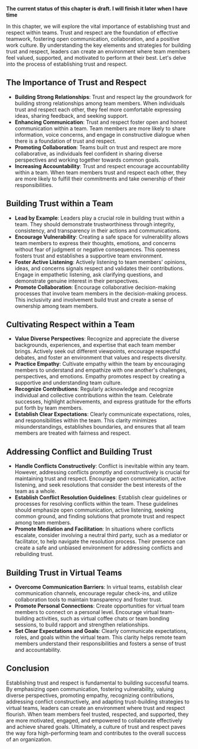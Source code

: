 **The current status of this chapter is draft. I will finish it later when I have time**

In this chapter, we will explore the vital importance of establishing trust and respect within teams. Trust and respect are the foundation of effective teamwork, fostering open communication, collaboration, and a positive work culture. By understanding the key elements and strategies for building trust and respect, leaders can create an environment where team members feel valued, supported, and motivated to perform at their best. Let's delve into the process of establishing trust and respect.

The Importance of Trust and Respect
-----------------------------------

* **Building Strong Relationships**: Trust and respect lay the groundwork for building strong relationships among team members. When individuals trust and respect each other, they feel more comfortable expressing ideas, sharing feedback, and seeking support.
* **Enhancing Communication**: Trust and respect foster open and honest communication within a team. Team members are more likely to share information, voice concerns, and engage in constructive dialogue when there is a foundation of trust and respect.
* **Promoting Collaboration**: Teams built on trust and respect are more collaborative, as individuals feel confident in sharing diverse perspectives and working together towards common goals.
* **Increasing Accountability**: Trust and respect encourage accountability within a team. When team members trust and respect each other, they are more likely to fulfill their commitments and take ownership of their responsibilities.

Building Trust within a Team
----------------------------

* **Lead by Example**: Leaders play a crucial role in building trust within a team. They should demonstrate trustworthiness through integrity, consistency, and transparency in their actions and communications.
* **Encourage Vulnerability**: Creating a safe space for vulnerability allows team members to express their thoughts, emotions, and concerns without fear of judgment or negative consequences. This openness fosters trust and establishes a supportive team environment.
* **Foster Active Listening**: Actively listening to team members' opinions, ideas, and concerns signals respect and validates their contributions. Engage in empathetic listening, ask clarifying questions, and demonstrate genuine interest in their perspectives.
* **Promote Collaboration**: Encourage collaborative decision-making processes that involve team members in the decision-making process. This inclusivity and involvement build trust and create a sense of ownership among team members.

Cultivating Respect within a Team
---------------------------------

* **Value Diverse Perspectives**: Recognize and appreciate the diverse backgrounds, experiences, and expertise that each team member brings. Actively seek out different viewpoints, encourage respectful debates, and foster an environment that values and respects diversity.
* **Practice Empathy**: Cultivate empathy within the team by encouraging members to understand and empathize with one another's challenges, perspectives, and emotions. Empathy promotes respect by creating a supportive and understanding team culture.
* **Recognize Contributions**: Regularly acknowledge and recognize individual and collective contributions within the team. Celebrate successes, highlight achievements, and express gratitude for the efforts put forth by team members.
* **Establish Clear Expectations**: Clearly communicate expectations, roles, and responsibilities within the team. This clarity minimizes misunderstandings, establishes boundaries, and ensures that all team members are treated with fairness and respect.

Addressing Conflict and Building Trust
--------------------------------------

* **Handle Conflicts Constructively**: Conflict is inevitable within any team. However, addressing conflicts promptly and constructively is crucial for maintaining trust and respect. Encourage open communication, active listening, and seek resolutions that consider the best interests of the team as a whole.
* **Establish Conflict Resolution Guidelines**: Establish clear guidelines or processes for resolving conflicts within the team. These guidelines should emphasize open communication, active listening, seeking common ground, and finding solutions that promote trust and respect among team members.
* **Promote Mediation and Facilitation**: In situations where conflicts escalate, consider involving a neutral third party, such as a mediator or facilitator, to help navigate the resolution process. Their presence can create a safe and unbiased environment for addressing conflicts and rebuilding trust.

Building Trust in Virtual Teams
-------------------------------

* **Overcome Communication Barriers**: In virtual teams, establish clear communication channels, encourage regular check-ins, and utilize collaboration tools to maintain transparency and foster trust.
* **Promote Personal Connections**: Create opportunities for virtual team members to connect on a personal level. Encourage virtual team-building activities, such as virtual coffee chats or team bonding sessions, to build rapport and strengthen relationships.
* **Set Clear Expectations and Goals**: Clearly communicate expectations, roles, and goals within the virtual team. This clarity helps remote team members understand their responsibilities and fosters a sense of trust and accountability.

Conclusion
----------

Establishing trust and respect is fundamental to building successful teams. By emphasizing open communication, fostering vulnerability, valuing diverse perspectives, promoting empathy, recognizing contributions, addressing conflict constructively, and adapting trust-building strategies to virtual teams, leaders can create an environment where trust and respect flourish. When team members feel trusted, respected, and supported, they are more motivated, engaged, and empowered to collaborate effectively and achieve shared goals. Ultimately, a culture of trust and respect paves the way fora high-performing team and contributes to the overall success of an organization.
